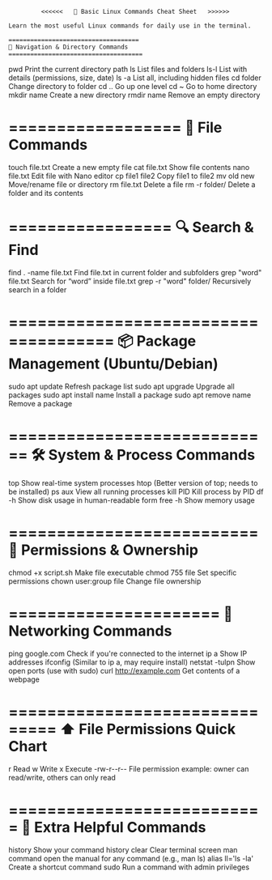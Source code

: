             <<<<<<   🧾 Basic Linux Commands Cheat Sheet   >>>>>>

    Learn the most useful Linux commands for daily use in the terminal.

    ====================================
    📁 Navigation & Directory Commands
    =====================================

pwd        Print the current directory path
ls	       List files and folders
ls-l       List with details (permissions, size, date)
ls -a	     List all, including hidden files
cd folder  Change directory to folder
cd ..	     Go up one level
cd ~	     Go to home directory
mkdir name	Create a new directory
rmdir name	Remove an empty directory

==================
📄 File Commands
==================
  
touch file.txt	   Create a new empty file
cat file.txt	     Show file contents
nano file.txt	     Edit file with Nano editor
cp file1 file2	   Copy file1 to file2
mv old new	       Move/rename file or directory
rm file.txt     	 Delete a file
rm -r folder/     	Delete a folder and its contents

=================
🔍 Search & Find
==================
find . -name file.txt	    Find file.txt in current folder and subfolders
grep "word" file.txt	    Search for “word” inside file.txt
grep -r "word" folder/	  Recursively search in a folder

=====================================
📦 Package Management (Ubuntu/Debian)
======================================

sudo apt update     	  Refresh package list
sudo apt upgrade	      Upgrade all packages
sudo apt install name 	Install a package
sudo apt remove name	   Remove a package

============================
🛠️ System & Process Commands
=============================

top	          Show real-time system processes
htop	        (Better version of top; needs to be installed)
ps aux	       View all running processes
kill PID	     Kill process by PID
df -h	        Show disk usage in human-readable form
free -h      	Show memory usage

==========================
🔐 Permissions & Ownership
===========================
chmod +x script.sh	    Make file executable
chmod 755 file	Set     specific permissions
chown user:group file	  Change file ownership

======================
📡 Networking Commands
=======================

ping google.com	       Check if you're connected to the internet
ip a	                 Show IP addresses
ifconfig	             (Similar to ip a, may require install)
netstat -tulpn	       Show open ports (use with sudo)
curl http://example.com	 Get contents of a webpage

===============================
⬆️ File Permissions Quick Chart
================================

r	               Read
w	               Write
x	               Execute
-rw-r--r--	     File permission example: owner can read/write, others can only read

===========================
🧹 Extra Helpful Commands
===========================
history	           Show your command history
clear	             Clear terminal screen
man command	       open the manual for any command (e.g., man ls)
alias ll='ls -la'	 Create a shortcut command
sudo	             Run a command with admin privileges

